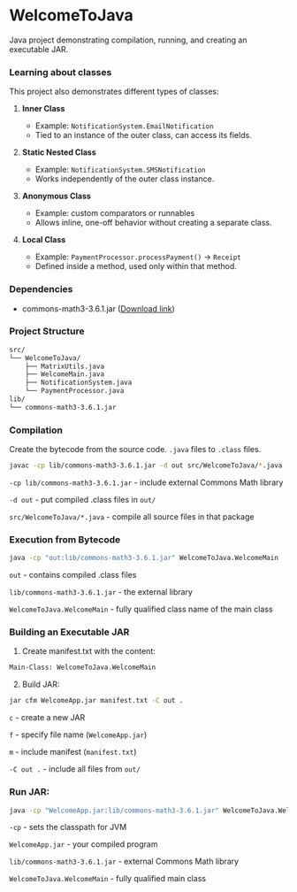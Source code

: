 # WelcomeToJava

Java project demonstrating compilation, running, and creating an executable JAR.

### Learning about classes
This project also demonstrates different types of classes:

1. **Inner Class**
    - Example: `NotificationSystem.EmailNotification`
    - Tied to an instance of the outer class, can access its fields.

2. **Static Nested Class**
    - Example: `NotificationSystem.SMSNotification`
    - Works independently of the outer class instance.

3. **Anonymous Class**
    - Example: custom comparators or runnables
    - Allows inline, one-off behavior without creating a separate class.

4. **Local Class**
    - Example: `PaymentProcessor.processPayment()` -> `Receipt`
    - Defined inside a method, used only within that method.


### Dependencies
- commons-math3-3.6.1.jar ([Download link](https://dlcdn.apache.org//commons/math/binaries/commons-math3-3.6.1-bin.zip))

### Project Structure
```bash 
src/
└── WelcomeToJava/
    ├── MatrixUtils.java
    ├── WelcomeMain.java
    ├── NotificationSystem.java
    └── PaymentProcessor.java
lib/
└── commons-math3-3.6.1.jar
```

### Compilation
Create the bytecode from the source code. `.java` files to `.class` files.
```bash
javac -cp lib/commons-math3-3.6.1.jar -d out src/WelcomeToJava/*.java
```
`-cp lib/commons-math3-3.6.1.jar` -  include external Commons Math library 

`-d out` - put compiled .class files in `out/`

`src/WelcomeToJava/*.java` - compile all source files in that package


### Execution from Bytecode
```bash 
java -cp "out:lib/commons-math3-3.6.1.jar" WelcomeToJava.WelcomeMain
```
`out` - contains compiled .class files

`lib/commons-math3-3.6.1.jar` - the external library

`WelcomeToJava.WelcomeMain` - fully qualified class name of the main class


### Building an Executable JAR
1. Create manifest.txt with the content:
```bash
Main-Class: WelcomeToJava.WelcomeMain
```
2. Build JAR:
```bash
jar cfm WelcomeApp.jar manifest.txt -C out .
```
`c` - create a new JAR

`f` - specify file name (`WelcomeApp.jar`)

`m` - include manifest (`manifest.txt`)

`-C out .` - include all files from `out/`


### Run JAR:
```bash
java -cp "WelcomeApp.jar:lib/commons-math3-3.6.1.jar" WelcomeToJava.WelcomeMain
```

`-cp` - sets the classpath for JVM

`WelcomeApp.jar` - your compiled program

`lib/commons-math3-3.6.1.jar` - external Commons Math library

`WelcomeToJava.WelcomeMain` - fully qualified main class
